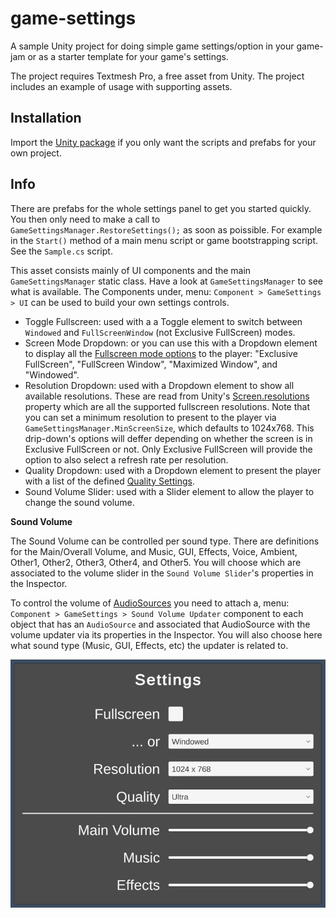 # game-settings

A sample Unity project for doing simple game settings/option in your game-jam or as a starter template for your game's settings.

The project requires Textmesh Pro, a free asset from Unity. The project includes an example of usage with supporting assets. 

## Installation

Import the [Unity package](https://github.com/plyoung/game-settings/releases/tag/1.0.0) if you only want the scripts and prefabs for your own project.

## Info

There are prefabs for the whole settings panel to get you started quickly. You then only need to make a call to `GameSettingsManager.RestoreSettings();` as soon as poissible. For example in the `Start()` method of a main menu script or game bootstrapping script. See the `Sample.cs` script.

This asset consists mainly of UI components and the main `GameSettingsManager` static class. Have a look at `GameSettingsManager` to see what is available. The Components under, menu: `Component > GameSettings > UI` can be used to build your own settings controls. 

* Toggle Fullscreen: used with a a Toggle element to switch between `Windowed` and `FullScreenWindow` (not Exclusive FullScreen) modes.
* Screen Mode Dropdown: or you can use this with a Dropdown element to display all the [Fullscreen mode options](https://docs.unity3d.com/ScriptReference/FullScreenMode.html) to the player: "Exclusive FullScreen", "FullScreen Window", "Maximized Window", and "Windowed".
* Resolution Dropdown: used with a Dropdown element to show all available resolutions. These are read from Unity's [Screen.resolutions](https://docs.unity3d.com/ScriptReference/Screen-resolutions.html) property which are all the supported fullscreen resolutions. Note that you can set a minimum resolution to present to the player via `GameSettingsManager.MinScreenSize`, which defaults to 1024x768. This drip-down's options will deffer depending on whether the screen is in Exclusive FullScreen or not. Only Exclusive FullScreen will provide the option to also select a refresh rate per resolution.
* Quality Dropdown: used with a Dropdown element to present the player with a list of the defined [Quality Settings](https://docs.unity3d.com/Manual/class-QualitySettings.html).
* Sound Volume Slider: used with a Slider element to allow the player to change the sound volume.

**Sound Volume**

The Sound Volume can be controlled per sound type. There are definitions for the Main/Overall Volume, and Music, GUI, Effects, Voice, Ambient, Other1, Other2, Other3, Other4, and Other5. You will choose which are associated to the volume slider in the `Sound Volume Slider`'s properties in the Inspector.

To control the volume of [AudioSources](https://docs.unity3d.com/ScriptReference/AudioSource.html) you need to attach a, menu: `Component > GameSettings > Sound Volume Updater` component to each object that has an `AudioSource` and associated that AudioSource with the volume updater via its properties in the Inspector. You will also choose here what sound type (Music, GUI, Effects, etc) the updater is related to.

![Screenshot](/Misc/screenshot.jpg?raw=true)
